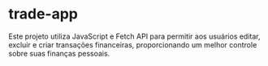 # trade-app
Este projeto utiliza JavaScript e Fetch API para permitir aos usuários editar, excluir e criar transações financeiras, proporcionando um melhor controle sobre suas finanças pessoais.

